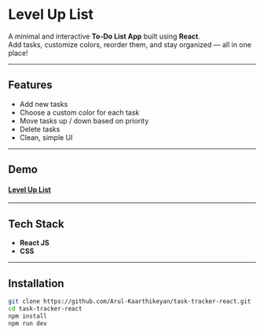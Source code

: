 # Level Up List

A minimal and interactive **To-Do List App** built using **React**.  
Add tasks, customize colors, reorder them, and stay organized — all in one place!

---

## Features

-  Add new tasks  
-  Choose a custom color for each task  
-  Move tasks up /  down based on priority  
-  Delete tasks  
-  Clean, simple UI  

---

## Demo
#### [Level Up List ](https://Arul-Kaarthikeyan.github.io/task-tracker-react/)

---

## Tech Stack

- **React JS**
- **CSS**

---

## Installation

```bash
git clone https://github.com/Arul-Kaarthikeyan/task-tracker-react.git
cd task-tracker-react  
npm install
npm run dev
